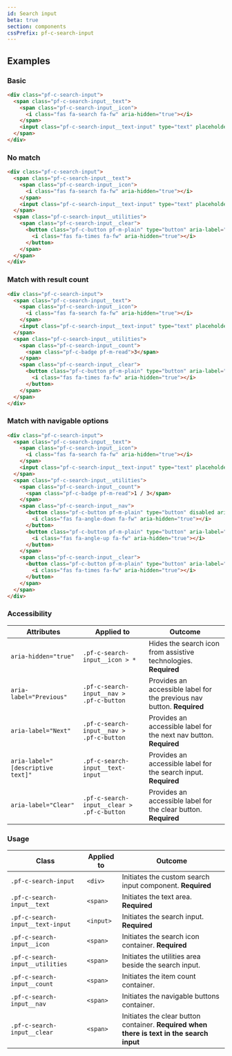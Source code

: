 ```yaml
---
id: Search input
beta: true
section: components
cssPrefix: pf-c-search-input
---
```

## Examples

### Basic

```html
<div class="pf-c-search-input">
  <span class="pf-c-search-input__text">
    <span class="pf-c-search-input__icon">
      <i class="fas fa-search fa-fw" aria-hidden="true"></i>
    </span>
    <input class="pf-c-search-input__text-input" type="text" placeholder="Find by name" aria-label="Find by name" />
  </span>
</div>
```

### No match

```html
<div class="pf-c-search-input">
  <span class="pf-c-search-input__text">
    <span class="pf-c-search-input__icon">
      <i class="fas fa-search fa-fw" aria-hidden="true"></i>
    </span>
    <input class="pf-c-search-input__text-input" type="text" placeholder="Find by name" aria-label="Find by name" value="Joh" />
  </span>
  <span class="pf-c-search-input__utilities">
    <span class="pf-c-search-input__clear">
      <button class="pf-c-button pf-m-plain" type="button" aria-label="Clear">
        <i class="fas fa-times fa-fw" aria-hidden="true"></i>
      </button>
    </span>
  </span>
</div>
```

### Match with result count

```html
<div class="pf-c-search-input">
  <span class="pf-c-search-input__text">
    <span class="pf-c-search-input__icon">
      <i class="fas fa-search fa-fw" aria-hidden="true"></i>
    </span>
    <input class="pf-c-search-input__text-input" type="text" placeholder="Find by name" aria-label="Find by name" value="John Doe" />
  </span>
  <span class="pf-c-search-input__utilities">
    <span class="pf-c-search-input__count">
      <span class="pf-c-badge pf-m-read">3</span>
    </span>
    <span class="pf-c-search-input__clear">
      <button class="pf-c-button pf-m-plain" type="button" aria-label="Clear">
        <i class="fas fa-times fa-fw" aria-hidden="true"></i>
      </button>
    </span>
  </span>
</div>
```

### Match with navigable options

```html
<div class="pf-c-search-input">
  <span class="pf-c-search-input__text">
    <span class="pf-c-search-input__icon">
      <i class="fas fa-search fa-fw" aria-hidden="true"></i>
    </span>
    <input class="pf-c-search-input__text-input" type="text" placeholder="Find by name" aria-label="Find by name" value="John Doe" />
  </span>
  <span class="pf-c-search-input__utilities">
    <span class="pf-c-search-input__count">
      <span class="pf-c-badge pf-m-read">1 / 3</span>
    </span>
    <span class="pf-c-search-input__nav">
      <button class="pf-c-button pf-m-plain" type="button" disabled aria-label="Previous">
        <i class="fas fa-angle-down fa-fw" aria-hidden="true"></i>
      </button>
      <button class="pf-c-button pf-m-plain" type="button" aria-label="Next">
        <i class="fas fa-angle-up fa-fw" aria-hidden="true"></i>
      </button>
    </span>
    <span class="pf-c-search-input__clear">
      <button class="pf-c-button pf-m-plain" type="button" aria-label="Clear">
        <i class="fas fa-times fa-fw" aria-hidden="true"></i>
      </button>
    </span>
  </span>
</div>
```

### Accessibility

| Attributes                        | Applied to                                 | Outcome                                                                |
| --------------------------------- | ------------------------------------------ | ---------------------------------------------------------------------- |
| `aria-hidden="true"`              | `.pf-c-search-input__icon > *`             | Hides the search icon from assistive technologies. **Required**        |
| `aria-label="Previous"`           | `.pf-c-search-input__nav > .pf-c-button`   | Provides an accessible label for the previous nav button. **Required** |
| `aria-label="Next"`               | `.pf-c-search-input__nav > .pf-c-button`   | Provides an accessible label for the next nav button. **Required**     |
| `aria-label="[descriptive text]"` | `.pf-c-search-input__text-input`           | Provides an accessible label for the search input. **Required**        |
| `aria-label="Clear"`              | `.pf-c-search-input__clear > .pf-c-button` | Provides an accessible label for the clear button. **Required**        |

### Usage

| Class                            | Applied to | Outcome                                                                                   |
| -------------------------------- | ---------- | ----------------------------------------------------------------------------------------- |
| `.pf-c-search-input`             | `<div>`    | Initiates the custom search input component. **Required**                                 |
| `.pf-c-search-input__text`       | `<span>`   | Initiates the text area. **Required**                                                     |
| `.pf-c-search-input__text-input` | `<input>`  | Initiates the search input. **Required**                                                  |
| `.pf-c-search-input__icon`       | `<span>`   | Initiates the search icon container. **Required**                                         |
| `.pf-c-search-input__utilities`  | `<span>`   | Initiates the utilities area beside the search input.                                     |
| `.pf-c-search-input__count`      | `<span>`   | Initiates the item count container.                                                       |
| `.pf-c-search-input__nav`        | `<span>`   | Initiates the navigable buttons container.                                                |
| `.pf-c-search-input__clear`      | `<span>`   | Initiates the clear button container. **Required when there is text in the search input** |
